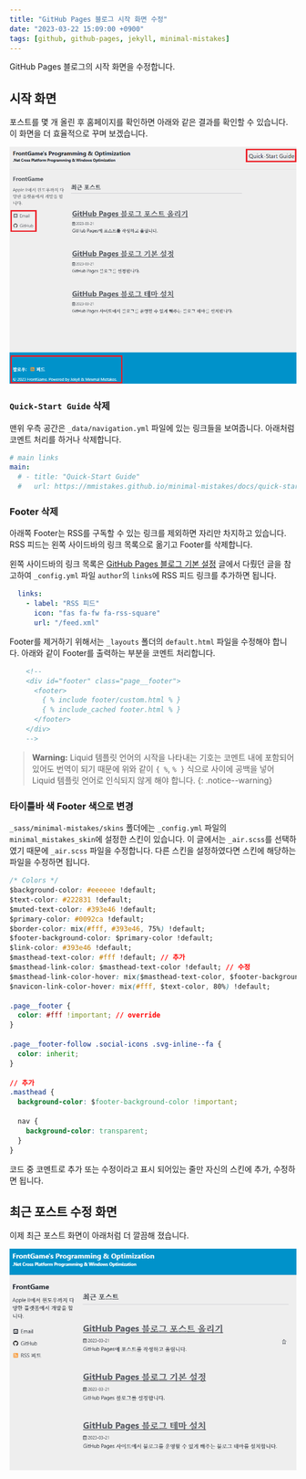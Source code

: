 ```yaml
---
title: "GitHub Pages 블로그 시작 화면 수정"
date: "2023-03-22 15:09:00 +0900"
tags: [github, github-pages, jekyll, minimal-mistakes]
---
```

GitHub Pages 블로그의 시작 화면을 수정합니다.

## 시작 화면

포스트를 몇 개 올린 후 홈페이지를 확인하면 아래와 같은 결과를 확인할 수 있습니다. 이 화면을 더 효율적으로 꾸며 보겠습니다.

![GitHub Pages 시작 화면](/assets/images/github-pages-recent-posts.png)

### `Quick-Start Guide` 삭제

맨위 우측 공간은 `_data/navigation.yml` 파일에 있는 링크들을 보여줍니다. 아래처럼 코멘트 처리를 하거나 삭제합니다.

```yml
# main links
main:
  # - title: "Quick-Start Guide"
  #   url: https://mmistakes.github.io/minimal-mistakes/docs/quick-start-guide/
```

### Footer 삭제

아래쪽 Footer는 RSS를 구독할 수 있는 링크를 제외하면 자리만 차지하고 있습니다. RSS 피드는 왼쪽 사이드바의 링크 목록으로 옮기고 Footer를 삭제합니다.

왼쪽 사이드바의 링크 목록은 [GitHub Pages 블로그 기본 설정](http://localhost:4000/github/github-pages/github-pages-blog-config/#site-author) 글에서 다뤘던 글을 참고하여 `_config.yml` 파일 `author`의 `links`에 RSS 피드 링크를 추가하면 됩니다.

```yml
  links:
    - label: "RSS 피드"
      icon: "fas fa-fw fa-rss-square"
      url: "/feed.xml"
```

Footer를 제거하기 위해서는 `_layouts` 폴더의 `default.html` 파일을 수정해야 합니다. 아래와 같이 Footer를 출력하는 부분을 코멘트 처리합니다. 

```html
    <!--
    <div id="footer" class="page__footer">
      <footer>
        { % include footer/custom.html % }
        { % include_cached footer.html % }
      </footer>
    </div>
    -->
```

> __Warning:__
> Liquid 템플릿 언어의 시작을 나타내는 기호는 코멘트 내에 포함되어 있어도 번역이 되기 때문에 위와 같이 `{ %`, `% }` 식으로 사이에 공백을 넣어 Liquid 템플릿 언어로 인식되지 않게 해야 합니다.
{: .notice--warning}

### 타이틀바 색 Footer 색으로 변경

`_sass/minimal-mistakes/skins` 폴더에는 `_config.yml` 파일의 `minimal_mistakes_skin`에 설정한 스킨이 있습니다. 이 글에서는 `_air.scss`를 선택하였기 때문에 `_air.scss` 파일을 수정합니다. 다른 스킨을 설정하였다면 스킨에 해당하는 파일을 수정하면 됩니다.

```css
/* Colors */
$background-color: #eeeeee !default;
$text-color: #222831 !default;
$muted-text-color: #393e46 !default;
$primary-color: #0092ca !default;
$border-color: mix(#fff, #393e46, 75%) !default;
$footer-background-color: $primary-color !default;
$link-color: #393e46 !default;
$masthead-text-color: #fff !default; // 추가
$masthead-link-color: $masthead-text-color !default; // 수정
$masthead-link-color-hover: mix($masthead-text-color, $footer-background-color, 85%) !default; // 수정
$navicon-link-color-hover: mix(#fff, $text-color, 80%) !default;

.page__footer {
  color: #fff !important; // override
}

.page__footer-follow .social-icons .svg-inline--fa {
  color: inherit;
}

// 추가
.masthead {
  background-color: $footer-background-color !important;

  nav {
    background-color: transparent;
  }
}
```
코드 중 코멘트로 추가 또는 수정이라고 표시 되어있는 줄만 자신의 스킨에 추가, 수정하면 됩니다.

## 최근 포스트 수정 화면

이제 최근 포스트 화면이 아래처럼 더 깔끔해 졌습니다.

![GitHub Pages 최근 포스트 수정](/assets/images/github-pages-blog-home-edited.png)